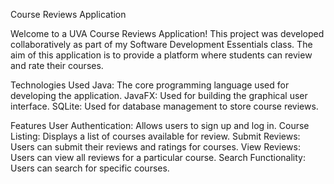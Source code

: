 Course Reviews Application

Welcome to a UVA Course Reviews Application! This project was developed collaboratively as part of my Software Development Essentials class. The aim of this application is to provide a platform where students can review and rate their courses.

Technologies Used
Java: The core programming language used for developing the application.
JavaFX: Used for building the graphical user interface.
SQLite: Used for database management to store course reviews.

Features
User Authentication: Allows users to sign up and log in.
Course Listing: Displays a list of courses available for review.
Submit Reviews: Users can submit their reviews and ratings for courses.
View Reviews: Users can view all reviews for a particular course.
Search Functionality: Users can search for specific courses.
